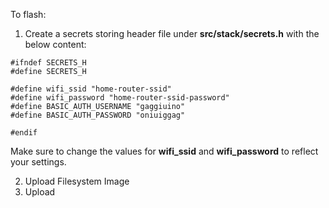 To flash:


1. Create a secrets storing header file under **src/stack/secrets.h** with the below content:
```
#ifndef SECRETS_H
#define SECRETS_H

#define wifi_ssid "home-router-ssid"
#define wifi_password "home-router-ssid-password"
#define BASIC_AUTH_USERNAME "gaggiuino"
#define BASIC_AUTH_PASSWORD "oniuiggag"

#endif
```
Make sure to change the values for **wifi_ssid** and **wifi_password** to reflect your settings.

2. Upload Filesystem Image
3. Upload 